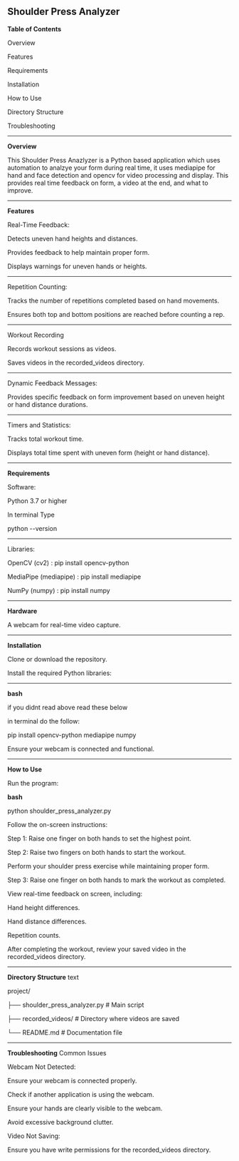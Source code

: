 Shoulder Press Analyzer
------------------------------------------------------------------------------------------------------------------------------------------------------------------------------------------------------------------------------------------------------------------------------

**Table of Contents**

Overview

Features

Requirements

Installation

How to Use

Directory Structure

Troubleshooting

------------------------------------------------------------------------------------------------------------------------------------------------------------------------------------------------------------------------------------------------------------------------------

**Overview**

This Shoulder Press Anazlyzer is a Python based application which uses automation to analzye your form during real time, it uses mediapipe for hand and face detection and opencv for video processing and display. This provides real time feedback on form, a video at the end, and what to improve.

------------------------------------------------------------------------------------------------------------------------------------------------------------------------------------------------------------------------------------------------------------------------------

**Features**

Real-Time Feedback:

Detects uneven hand heights and distances.

Provides feedback to help maintain proper form.

Displays warnings for uneven hands or heights.

------------------------------------------------------------------------------------------------------------------------------------------------------------------------------------------------------------------------------------------------------------------------------

Repetition Counting:

Tracks the number of repetitions completed based on hand movements.

Ensures both top and bottom positions are reached before counting a rep.

------------------------------------------------------------------------------------------------------------------------------------------------------------------------------------------------------------------------------------------------------------------------------

Workout Recording

Records workout sessions as videos.

Saves videos in the recorded_videos directory.

------------------------------------------------------------------------------------------------------------------------------------------------------------------------------------------------------------------------------------------------------------------------------

Dynamic Feedback Messages:

Provides specific feedback on form improvement based on uneven height or hand distance durations.

------------------------------------------------------------------------------------------------------------------------------------------------------------------------------------------------------------------------------------------------------------------------------

Timers and Statistics:

Tracks total workout time.

Displays total time spent with uneven form (height or hand distance).

------------------------------------------------------------------------------------------------------------------------------------------------------------------------------------------------------------------------------------------------------------------------------

**Requirements**

Software:

Python 3.7 or higher

In terminal Type 

python --version

------------------------------------------------------------------------------------------------------------------------------------------------------------------------------------------------------------------------------------------------------------------------------

Libraries:

OpenCV (cv2) :  pip install opencv-python

MediaPipe (mediapipe) : pip install mediapipe

NumPy (numpy) : pip install numpy

------------------------------------------------------------------------------------------------------------------------------------------------------------------------------------------------------------------------------------------------------------------------------

**Hardware**

A webcam for real-time video capture.

------------------------------------------------------------------------------------------------------------------------------------------------------------------------------------------------------------------------------------------------------------------------------

**Installation**

Clone or download the repository.

Install the required Python libraries:

------------------------------------------------------------------------------------------------------------------------------------------------------------------------------------------------------------------------------------------------------------------------------

**bash** 

if you didnt read above read these below

in terminal do the follow:

pip install opencv-python mediapipe numpy

Ensure your webcam is connected and functional.

------------------------------------------------------------------------------------------------------------------------------------------------------------------------------------------------------------------------------------------------------------------------------

**How to Use**

Run the program:

**bash**

python shoulder_press_analyzer.py

Follow the on-screen instructions:

Step 1: Raise one finger on both hands to set the highest point.

Step 2: Raise two fingers on both hands to start the workout.

Perform your shoulder press exercise while maintaining proper form.

Step 3: Raise one finger on both hands to mark the workout as completed.

View real-time feedback on screen, including:

Hand height differences.

Hand distance differences.

Repetition counts.

After completing the workout, review your saved video in the recorded_videos directory.

------------------------------------------------------------------------------------------------------------------------------------------------------------------------------------------------------------------------------------------------------------------------------

**Directory Structure**
text

project/

├── shoulder_press_analyzer.py  # Main script

├── recorded_videos/            # Directory where videos are saved

└── README.md                   # Documentation file

------------------------------------------------------------------------------------------------------------------------------------------------------------------------------------------------------------------------------------------------------------------------------

**Troubleshooting**
Common Issues

Webcam Not Detected:

Ensure your webcam is connected properly.

Check if another application is using the webcam.

Ensure your hands are clearly visible to the webcam.

Avoid excessive background clutter.

Video Not Saving:

Ensure you have write permissions for the recorded_videos directory.
